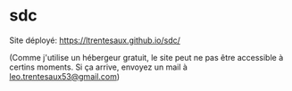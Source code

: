 # sdc
Site déployé: https://ltrentesaux.github.io/sdc/

(Comme j'utilise un hébergeur gratuit, le site peut ne pas être accessible à certins moments. Si ça arrive, envoyez un mail à leo.trentesaux53@gmail.com)
